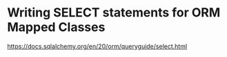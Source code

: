 # Writing SELECT statements for ORM Mapped Classes
https://docs.sqlalchemy.org/en/20/orm/queryguide/select.html